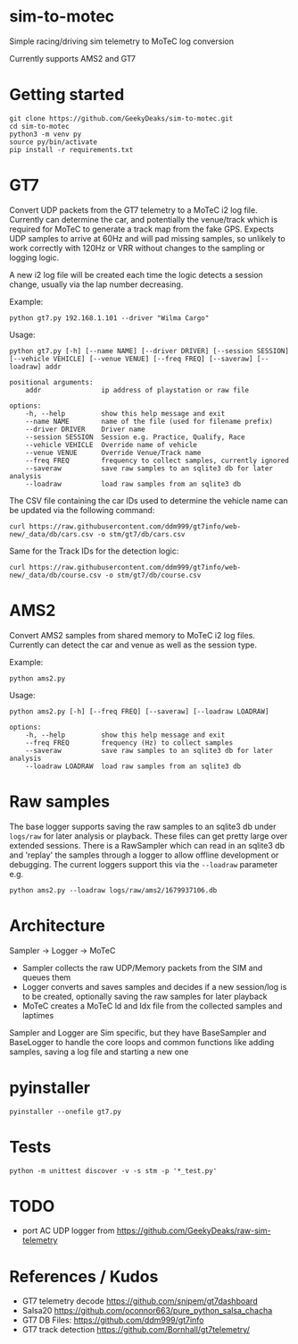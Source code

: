 # sim-to-motec

Simple racing/driving sim telemetry to MoTeC log conversion

Currently supports AMS2 and GT7

# Getting started

    git clone https://github.com/GeekyDeaks/sim-to-motec.git
    cd sim-to-motec
    python3 -m venv py
    source py/bin/activate
    pip install -r requirements.txt

# GT7

Convert UDP packets from the GT7 telemetry to a MoTeC i2 log file.  Currently can determine the car, and potentially the venue/track 
which is required for MoTeC to generate a track map from the fake GPS. Expects UDP samples to arrive at 60Hz and will pad
missing samples, so unlikely to work correctly with 120Hz or VRR without changes to the sampling or logging logic.

A new i2 log file will be created each time the logic detects a session change, usually via the lap number decreasing.

Example:

    python gt7.py 192.168.1.101 --driver "Wilma Cargo"

Usage:

    python gt7.py [-h] [--name NAME] [--driver DRIVER] [--session SESSION] [--vehicle VEHICLE] [--venue VENUE] [--freq FREQ] [--saveraw] [--loadraw] addr

    positional arguments:
        addr               ip address of playstation or raw file

    options:
        -h, --help         show this help message and exit
        --name NAME        name of the file (used for filename prefix)
        --driver DRIVER    Driver name
        --session SESSION  Session e.g. Practice, Qualify, Race
        --vehicle VEHICLE  Override name of vehicle
        --venue VENUE      Override Venue/Track name
        --freq FREQ        frequency to collect samples, currently ignored
        --saveraw          save raw samples to an sqlite3 db for later analysis
        --loadraw          load raw samples from an sqlite3 db


The CSV file containing the car IDs used to determine the vehicle name can be updated via the following command:

    curl https://raw.githubusercontent.com/ddm999/gt7info/web-new/_data/db/cars.csv -o stm/gt7/db/cars.csv

Same for the Track IDs for the detection logic:

    curl https://raw.githubusercontent.com/ddm999/gt7info/web-new/_data/db/course.csv -o stm/gt7/db/course.csv

# AMS2

Convert AMS2 samples from shared memory to MoTeC i2 log files.  Currently can detect the car and venue as well as the session type.

Example:

    python ams2.py

Usage:

    python ams2.py [-h] [--freq FREQ] [--saveraw] [--loadraw LOADRAW]

    options:
        -h, --help         show this help message and exit
        --freq FREQ        frequency (Hz) to collect samples
        --saveraw          save raw samples to an sqlite3 db for later analysis
        --loadraw LOADRAW  load raw samples from an sqlite3 db

# Raw samples

The base logger supports saving the raw samples to an sqlite3 db under `logs/raw` for later analysis or playback.  These files can get pretty large over extended sessions.
There is a RawSampler which can read in an sqlite3 db and 'replay' the samples through a logger to allow offline development or debugging.
The current loggers support this via the `--loadraw` parameter e.g.

    python ams2.py --loadraw logs/raw/ams2/1679937106.db

# Architecture

Sampler -> Logger -> MoTeC

- Sampler collects the raw UDP/Memory packets from the SIM and queues them
- Logger converts and saves samples and decides if a new session/log is to be created, optionally saving the raw samples for later playback
- MoTeC creates a MoTeC ld and ldx file from the collected samples and laptimes

Sampler and Logger are Sim specific, but they have BaseSampler and BaseLogger to handle the core loops and common functions like adding samples,
saving a log file and starting a new one

# pyinstaller

    pyinstaller --onefile gt7.py

# Tests

    python -m unittest discover -v -s stm -p '*_test.py'

# TODO

* port AC UDP logger from https://github.com/GeekyDeaks/raw-sim-telemetry

# References / Kudos

- GT7 telemetry decode https://github.com/snipem/gt7dashboard 
- Salsa20 https://github.com/oconnor663/pure_python_salsa_chacha
- GT7 DB Files: https://github.com/ddm999/gt7info
- GT7 track detection https://github.com/Bornhall/gt7telemetry/